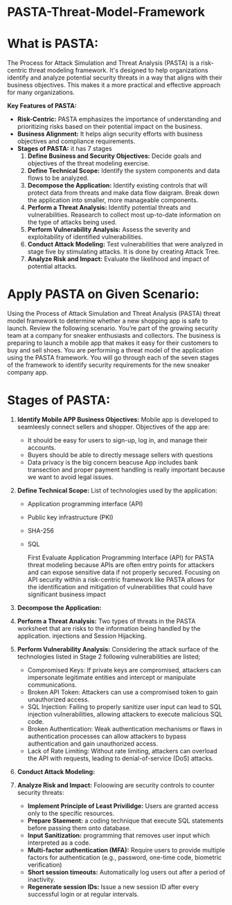 # PASTA-Threat-Model-Framework
# What is PASTA:
The Process for Attack Simulation and Threat Analysis (PASTA) is a risk-centric threat modeling framework. It's designed to help organizations identify and analyze potential security threats in a way that aligns with their business objectives. This makes it a more practical and effective approach for many organizations.

**Key Features of PASTA:**
* **Risk-Centric:** PASTA emphasizes the importance of understanding and prioritizing risks based on their potential impact on the business.
* **Business Alignment:** It helps align security efforts with business objectives and compliance requirements.
* **Stages of PASTA:** it has 7 stages
    1. **Define Business and Security Objectives:** Decide goals and objectives of the threat modeling exercise.
    2. **Define Technical Scope:** Identify the system components and data flows to be analyzed.
    3. **Decompose the Application:** Identify existing controls that will protect data from threats and make data flow daigram. Break down the application into smaller, more                                            manageable components.
    4. **Perform a Threat Analysis:** Identify potential threats and vulnerabilities. Reasearch to collect most up-to-date information on the type of attacks being used.
    5. **Perform Vulnerability Analysis:** Assess the severity and exploitability of identified vulnerabilities.
    6. **Conduct Attack Modeling:** Test vulnerabilities that were analyzed in stage five by stimulating attacks. It is done by creating Attack Tree.
    7. **Analyze Risk and Impact:** Evaluate the likelihood and impact of potential attacks.

# Apply PASTA on Given Scenario:
Using the Process of Attack Simulation and Threat Analysis (PASTA) threat model framework to determine whether a new shopping app is safe to launch.
Review the following scenario. You’re part of the growing security team at a company for sneaker enthusiasts and collectors. The business is preparing to launch a mobile app that makes it easy for their customers to buy and sell shoes. You are performing a threat model of the application using the PASTA framework. You will go through each of the seven stages of the framework to identify security requirements for the new sneaker company app.

# Stages of PASTA:
1. **Identify Mobile APP Business Objectives:** Mobile app is developed to seamleesly connect sellers and shopper. Objectives of the app are:
    * It should be easy for users to sign-up, log in, and manage their accounts.
    * Buyers should be able to directly message sellers with questions
    * Data privacy is the big concern beacuse App includes bank transection and  proper payment handling is really important because we want to avoid legal issues.
2. **Define Technical Scope:** List of technologies used by the application:
    * Application programming interface (API)
    * Public key infrastructure (PKI)
    * SHA-256
    * SQL


      First Evaluate Application Programming Interface (API) for PASTA threat modeling because APIs are often entry points for attackers and can expose sensitive data if not             properly secured. Focusing on API security within a risk-centric framework like PASTA allows for the identification and mitigation of vulnerabilities that could have               significant business impact

3. **Decompose the Application:**
4. **Perform a Threat Analysis:** Two types of threats in the PASTA worksheet that are risks to the information being handled by the application.  injections and Session Hijacking.
5. **Perform Vulnerability Analysis:** Considering the attack surface of the technologies listed in Stage 2 following vulnerabilities are listed;
    * Compromised Keys: If private keys are compromised, attackers can impersonate legitimate entities and intercept or manipulate communications.
    * Broken API Token: Attackers can use a compromised token to gain unauthorized access.
    * SQL Injection: Failing to properly sanitize user input can lead to SQL injection vulnerabilities, allowing attackers to execute malicious SQL code.
    * Broken Authentication: Weak authentication mechanisms or flaws in authentication processes can allow attackers to bypass authentication and gain unauthorized access.
    * Lack of Rate Limiting: Without rate limiting, attackers can overload the API with requests, leading to denial-of-service (DoS) attacks.
6. **Conduct Attack Modeling:**
7. **Analyze Risk and Impact:** Foloowing are security controls to counter security threats:
    * **Implement Principle of Least Privilidge:** Users are granted access only to the specific resources.
    * **Prepare Staement:** a coding technique that execute SQL statements before passing them onto database.
    * **Input Sanitization:** programming that removes user input which interpreted as a code.
    * **Multi-factor authentication (MFA):** Require users to provide multiple factors for authentication (e.g., password, one-time code, biometric verification)
    * **Short session timeouts:** Automatically log users out after a period of inactivity.
    * **Regenerate session IDs:** Issue a new session ID after every successful login or at regular intervals.

 
